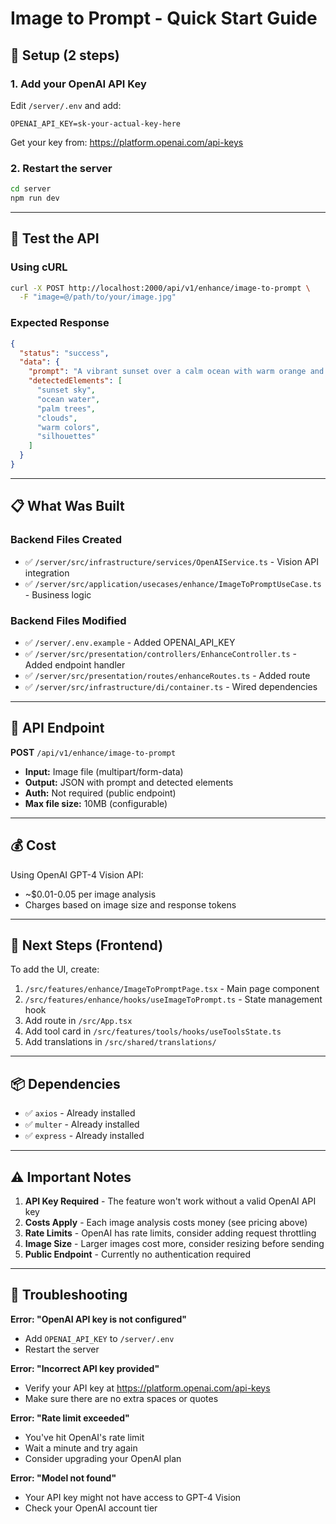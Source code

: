# Image to Prompt - Quick Start Guide

## 🚀 Setup (2 steps)

### 1. Add your OpenAI API Key
Edit `/server/.env` and add:
```env
OPENAI_API_KEY=sk-your-actual-key-here
```

Get your key from: https://platform.openai.com/api-keys

### 2. Restart the server
```bash
cd server
npm run dev
```

---

## 🧪 Test the API

### Using cURL
```bash
curl -X POST http://localhost:2000/api/v1/enhance/image-to-prompt \
  -F "image=@/path/to/your/image.jpg"
```

### Expected Response
```json
{
  "status": "success",
  "data": {
    "prompt": "A vibrant sunset over a calm ocean with warm orange and pink hues reflecting on the water, featuring silhouettes of palm trees in the foreground and a dramatic sky with scattered clouds",
    "detectedElements": [
      "sunset sky",
      "ocean water",
      "palm trees",
      "clouds",
      "warm colors",
      "silhouettes"
    ]
  }
}
```

---

## 📋 What Was Built

### Backend Files Created
- ✅ `/server/src/infrastructure/services/OpenAIService.ts` - Vision API integration
- ✅ `/server/src/application/usecases/enhance/ImageToPromptUseCase.ts` - Business logic

### Backend Files Modified
- ✅ `/server/.env.example` - Added OPENAI_API_KEY
- ✅ `/server/src/presentation/controllers/EnhanceController.ts` - Added endpoint handler
- ✅ `/server/src/presentation/routes/enhanceRoutes.ts` - Added route
- ✅ `/server/src/infrastructure/di/container.ts` - Wired dependencies

---

## 🎯 API Endpoint

**POST** `/api/v1/enhance/image-to-prompt`

- **Input:** Image file (multipart/form-data)
- **Output:** JSON with prompt and detected elements
- **Auth:** Not required (public endpoint)
- **Max file size:** 10MB (configurable)

---

## 💰 Cost

Using OpenAI GPT-4 Vision API:
- ~$0.01-0.05 per image analysis
- Charges based on image size and response tokens

---

## 🔧 Next Steps (Frontend)

To add the UI, create:
1. `/src/features/enhance/ImageToPromptPage.tsx` - Main page component
2. `/src/features/enhance/hooks/useImageToPrompt.ts` - State management hook
3. Add route in `/src/App.tsx`
4. Add tool card in `/src/features/tools/hooks/useToolsState.ts`
5. Add translations in `/src/shared/translations/`

---

## 📦 Dependencies

- ✅ `axios` - Already installed
- ✅ `multer` - Already installed  
- ✅ `express` - Already installed

---

## ⚠️ Important Notes

1. **API Key Required** - The feature won't work without a valid OpenAI API key
2. **Costs Apply** - Each image analysis costs money (see pricing above)
3. **Rate Limits** - OpenAI has rate limits, consider adding request throttling
4. **Image Size** - Larger images cost more, consider resizing before sending
5. **Public Endpoint** - Currently no authentication required

---

## 🐛 Troubleshooting

**Error: "OpenAI API key is not configured"**
- Add `OPENAI_API_KEY` to `/server/.env`
- Restart the server

**Error: "Incorrect API key provided"**
- Verify your API key at https://platform.openai.com/api-keys
- Make sure there are no extra spaces or quotes

**Error: "Rate limit exceeded"**
- You've hit OpenAI's rate limit
- Wait a minute and try again
- Consider upgrading your OpenAI plan

**Error: "Model not found"**
- Your API key might not have access to GPT-4 Vision
- Check your OpenAI account tier

